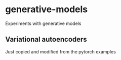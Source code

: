 # generative-models
Experiments with generative models

## Variational autoencoders
Just copied and modified from the pytorch examples
